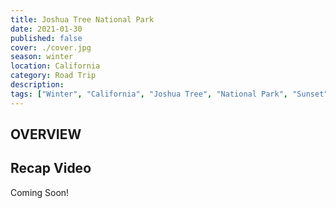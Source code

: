 ```yaml
---
title: Joshua Tree National Park
date: 2021-01-30
published: false
cover: ./cover.jpg
season: winter
location: California
category: Road Trip
description:
tags: ["Winter", "California", "Joshua Tree", "National Park", "Sunset", "Cacti", "Desert", "Road Trip"]
---
```


## OVERVIEW



## Recap Video
Coming Soon!
